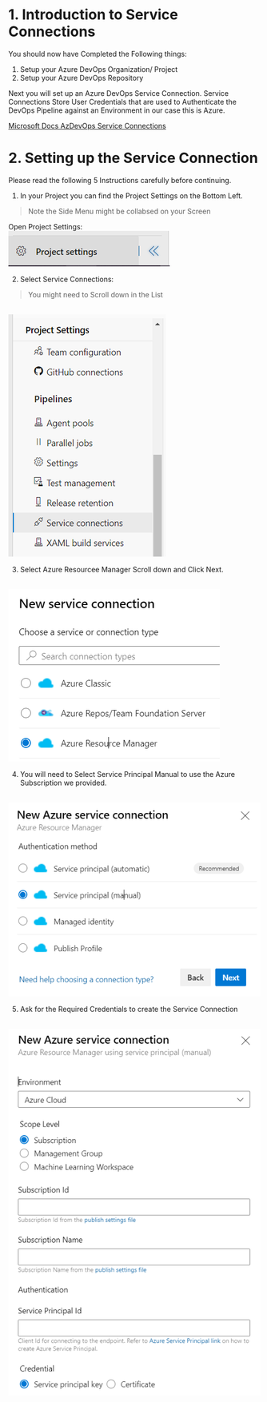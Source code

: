 # 1. Introduction to Service Connections

You should now have Completed the Following things:
1. Setup your Azure DevOps Organization/ Project
2. Setup your Azure DevOps Repository

Next you will set up an Azure DevOps Service Connection. Service Connections Store User Credentials that are used to Authenticate the DevOps Pipeline against an Environment in our case this is Azure.

[Microsoft Docs AzDevOps Service Connections](https://docs.microsoft.com/en-us/azure/devops/pipelines/library/service-endpoints?view=azure-devops&tabs=yaml)

# 2. Setting up the Service Connection

Please read the following 5 Instructions carefully before continuing.

1. In your Project you can find the Project Settings on the Bottom Left. 

> Note the Side Menu might be collabsed on your Screen 

Open Project Settings:
<br><img src="./images/svcconn_prj_settings_coll.PNG" /><br>

2. Select Service Connections:

> You might need to Scroll down in the List

<br><img src="./images/svcconn_prj_settings_exp.PNG" /><br>

3. Select Azure Resourcee Manager Scroll down and Click Next.

<br><img src="./images/svcconn_create_options_arm.PNG" /><br>

4. You will need to Select Service Principal Manual to use the Azure Subscription we provided. 

<br><img src="./images/svcconn_create_options_man.PNG" /><br>

5. Ask for the Required Credentials to create the Service Connection

<br><img src="./images/svcconn_create_options_setup.PNG" /><br>
